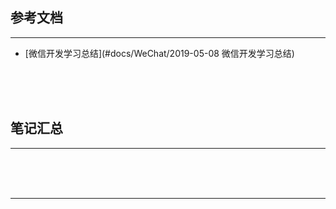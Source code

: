 ## 参考文档

---

* [微信开发学习总结](#docs/WeChat/2019-05-08 微信开发学习总结)



<br/><br/><br/>



## 笔记汇总

---





<br/><br/><br/>

---

